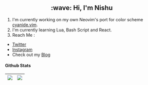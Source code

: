 <h2 align="center">:wave: Hi, I'm Nishu</h2>

1. I'm currently working on my own Neovim's port for color scheme [cyanide.vim](https://github.com/nishu-murmu/cyanide.vim).
2. I'm currently learning Lua, Bash Script and React.
3. Reach Me :
 * [Twitter](twitter.com/_GLiches_)
 * [Instagram](instagram.com/nishu_murmu)
 * Check out my [Blog](https://medium.com/@nishumurmu)

#### Github Stats
<img src="https://github-readme-stats.vercel.app/api/top-langs/?username=nishu-murmu&layout=compact&show_icons=true&theme=gruvbox&langs_count=8&hide_border=true" />|<a src="https://github.com/nishu-murmu/github-readme-stats"><img src="https://github-readme-stats.vercel.app/api?username=nishu-murmu&show_icons=true&theme=gruvbox&hide_border=true"></a>
|--------------|-------------|
